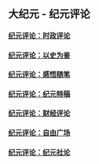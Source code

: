 ## 大纪元 - 纪元评论

#### [纪元评论：时政评论](indexes/nsc1025/README.md?10310330)
#### [纪元评论：以史为鉴](indexes/nsc1028/README.md?10310330)
#### [纪元评论：感悟随笔](indexes/nsc1035/README.md?10310330)
#### [纪元评论：纪元特稿](indexes/nsc424/README.md?10310330)
#### [纪元评论：财经评论](indexes/nsc1026/README.md?10310330)
#### [纪元评论：自由广场](indexes/nsc993/README.md?10310330)
#### [纪元评论：纪元社论](indexes/nsc422/README.md?10310330)
